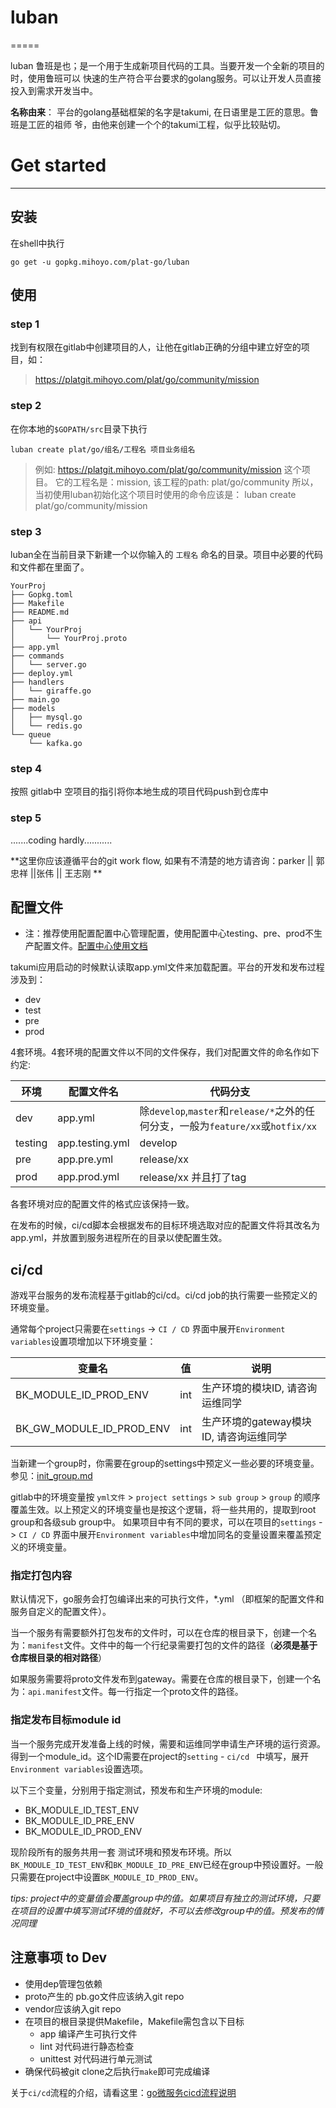 # luban
=====

luban 鲁班是也；是一个用于生成新项目代码的工具。当要开发一个全新的项目的时，使用鲁班可以
快速的生产符合平台要求的golang服务。可以让开发人员直接投入到需求开发当中。

**名称由来**： 平台的golang基础框架的名字是takumi, 在日语里是工匠的意思。鲁班是工匠的祖师
爷，由他来创建一个个的takumi工程，似乎比较贴切。

# Get started
-----------

## 安装

在shell中执行
```
go get -u gopkg.mihoyo.com/plat-go/luban
```

## 使用

### step 1
找到有权限在gitlab中创建项目的人，让他在gitlab正确的分组中建立好空的项目，如：

> https://platgit.mihoyo.com/plat/go/community/mission

### step 2

在你本地的`$GOPATH/src`目录下执行
```
luban create plat/go/组名/工程名 项目业务组名
```

> 例如: https://platgit.mihoyo.com/plat/go/community/mission  这个项目。
> 它的工程名是：mission, 该工程的path: plat/go/community
> 所以，当初使用luban初始化这个项目时使用的命令应该是：
>     luban create plat/go/community/mission

### step 3

luban全在当前目录下新建一个以你输入的 `工程名` 命名的目录。项目中必要的代码和文件都在里面了。
```
YourProj
├── Gopkg.toml
├── Makefile
├── README.md
├── api
│   └── YourProj
│       └── YourProj.proto
├── app.yml
├── commands
│   └── server.go
├── deploy.yml
├── handlers
│   └── giraffe.go
├── main.go
├── models
│   ├── mysql.go
│   └── redis.go
└── queue
    └── kafka.go
```

### step 4
按照 gitlab中 空项目的指引将你本地生成的项目代码push到仓库中


### step 5
.......coding hardly...........

**这里你应该遵循平台的git work flow, 如果有不清楚的地方请咨询：parker || 郭忠祥 ||张伟 || 王志刚 **

## 配置文件

* 注：推荐使用配置配置中心管理配置，使用配置中心testing、pre、prod不生产配置文件。[配置中心使用文档](https://www.tapd.cn/22435861/markdown_wikis/view/#1122435861001010574)

takumi应用启动的时候默认读取app.yml文件来加载配置。平台的开发和发布过程涉及到：

- dev
- test
- pre
- prod

4套环境。4套环境的配置文件以不同的文件保存，我们对配置文件的命名作如下约定:


| 环境 |  配置文件名    |  代码分支  |
| ---- | ---- | ------------------ |
| dev | app.yml | 除`develop`,`master`和`release/*`之外的任何分支，一般为`feature/xx`或`hotfix/xx` |
| testing | app.testing.yml | develop |
| pre | app.pre.yml | release/xx |
| prod | app.prod.yml | release/xx 并且打了tag |

各套环境对应的配置文件的格式应该保持一致。

在发布的时候，ci/cd脚本会根据发布的目标环境选取对应的配置文件将其改名为app.yml，并放置到服务进程所在的目录以使配置生效。

## ci/cd

游戏平台服务的发布流程基于gitlab的ci/cd。ci/cd job的执行需要一些预定义的环境变量。

通常每个project只需要在`settings` -> `CI / CD` 界面中展开`Environment variables`设置项增加以下环境变量：

| 变量名 | 值     |  说明  |
| ---- | ---- | ---- |
| BK_MODULE_ID_PROD_ENV     |  int    |  生产环境的模块ID, 请咨询运维同学   |
| BK_GW_MODULE_ID_PROD_ENV     |  int    |  生产环境的gateway模块ID, 请咨询运维同学   |

当新建一个group时，你需要在group的settings中预定义一些必要的环境变量。参见：[init_group.md](init_group.md)

gitlab中的环境变量按 `yml文件` > `project settings` >  `sub group` > `group` 的顺序覆盖生效。以上预定义的环境变量也是按这个逻辑，将一些共用的，提取到root group和各级sub group中。
如果项目中有不同的要求，可以在项目的`settings` -> `CI / CD` 界面中展开`Environment variables`中增加同名的变量设置来覆盖预定义的环境变量。

### 指定打包内容
默认情况下，go服务会打包编译出来的可执行文件，*.yml （即框架的配置文件和服务自定义的配置文件）。

当一个服务有需要额外打包发布的文件时，可以在仓库的根目录下，创建一个名为：`manifest`文件。文件中的每一个行纪录需要打包的文件的路径（**必须是基于仓库根目录的相对路径**）

如果服务需要将proto文件发布到gateway。需要在仓库的根目录下，创建一个名为：`api.manifest`文件。每一行指定一个proto文件的路径。

### 指定发布目标module id
当一个服务完成开发准备上线的时候，需要和运维同学申请生产环境的运行资源。得到一个module_id。这个ID需要在project的`setting` - `ci/cd ` 中填写，展开`Environment variables`设置选项。

以下三个变量，分别用于指定测试，预发布和生产环境的module:

- BK_MODULE_ID_TEST_ENV
- BK_MODULE_ID_PRE_ENV
- BK_MODULE_ID_PROD_ENV

现阶段所有的服务共用一套 测试环境和预发布环境。所以 `BK_MODULE_ID_TEST_ENV`和`BK_MODULE_ID_PRE_ENV`已经在group中预设置好。一般只需要在project中设置`BK_MODULE_ID_PROD_ENV`。

*tips: project中的变量值会覆盖group中的值。如果项目有独立的测试环境，只要在项目的设置中填写测试环境的值就好，不可以去修改group中的值。预发布的情况同理*

## 注意事项 to Dev
- 使用dep管理包依赖
- proto产生的 pb.go文件应该纳入git repo
- vendor应该纳入git repo
- 在项目的根目录提供Makefile，Makefile需包含以下目标
	- app 编译产生可执行文件
	- lint 对代码进行静态检查
	- unittest 对代码进行单元测试
- 确保代码被git clone之后执行`make`即可完成编译


关于`ci/cd`流程的介绍，请看这里：[go微服务cicd流程说明](https://www.tapd.cn/22435861/markdown_wikis/view/#1122435861001007147)

